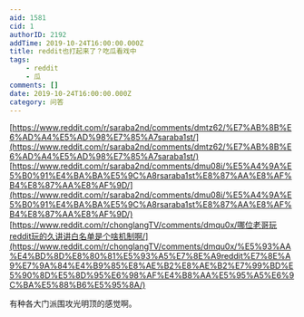 ```yaml
---
aid: 1581
cid: 1
authorID: 2192
addTime: 2019-10-24T16:00:00.000Z
title: reddit也打起来了？吃瓜看戏中
tags:
    - reddit
    - 瓜
comments: []
date: 2019-10-24T16:00:00.000Z
category: 问答
---
```


[https://www.reddit.com/r/saraba2nd/comments/dmtz62/%E7%AB%8B%E6%AD%A4%E5%AD%98%E7%85%A7saraba1st/](https://www.reddit.com/r/saraba2nd/comments/dmtz62/%E7%AB%8B%E6%AD%A4%E5%AD%98%E7%85%A7saraba1st/) [https://www.reddit.com/r/saraba2nd/comments/dmu08i/%E5%A4%9A%E5%B0%91%E4%BA%BA%E5%9C%A8rsaraba1st%E8%87%AA%E8%AF%B4%E8%87%AA%E8%AF%9D/](https://www.reddit.com/r/saraba2nd/comments/dmu08i/%E5%A4%9A%E5%B0%91%E4%BA%BA%E5%9C%A8rsaraba1st%E8%87%AA%E8%AF%B4%E8%87%AA%E8%AF%9D/) [https://www.reddit.com/r/chonglangTV/comments/dmqu0x/哪位老哥玩reddit玩的久讲讲白名单是个啥机制啊/](https://www.reddit.com/r/chonglangTV/comments/dmqu0x/%E5%93%AA%E4%BD%8D%E8%80%81%E5%93%A5%E7%8E%A9reddit%E7%8E%A9%E7%9A%84%E4%B9%85%E8%AE%B2%E8%AE%B2%E7%99%BD%E5%90%8D%E5%8D%95%E6%98%AF%E4%B8%AA%E5%95%A5%E6%9C%BA%E5%88%B6%E5%95%8A/)

有种各大门派围攻光明顶的感觉啊。

